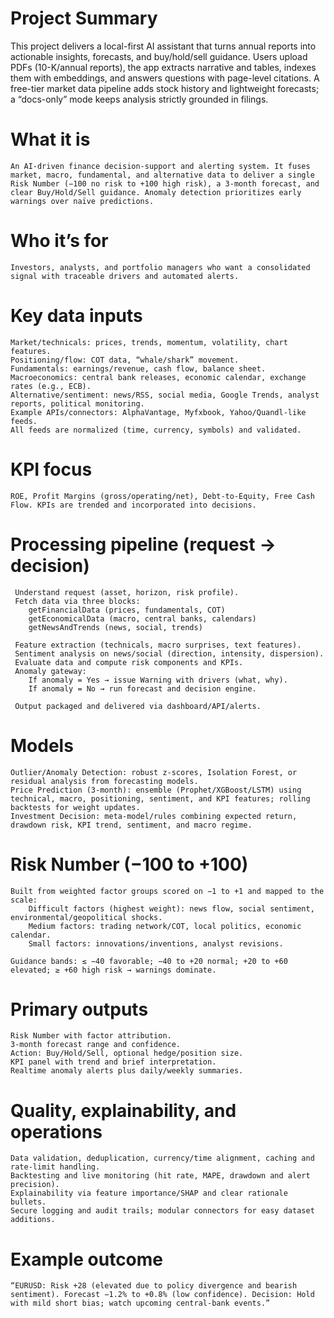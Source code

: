 # Project Summary

This project delivers a local-first AI assistant that turns annual reports into actionable insights, forecasts, and buy/hold/sell guidance. Users upload PDFs (10-K/annual reports), the app extracts narrative and tables, indexes them with embeddings, and answers questions with page-level citations. A free-tier market data pipeline adds stock history and lightweight forecasts; a “docs-only” mode keeps analysis strictly grounded in filings.

# What it is 

    An AI‑driven finance decision‑support and alerting system. It fuses market, macro, fundamental, and alternative data to deliver a single Risk Number (−100 no risk to +100 high risk), a 3‑month forecast, and clear Buy/Hold/Sell guidance. Anomaly detection prioritizes early warnings over naïve predictions.
     

# Who it’s for 

    Investors, analysts, and portfolio managers who want a consolidated signal with traceable drivers and automated alerts.

# Key data inputs 

    Market/technicals: prices, trends, momentum, volatility, chart features.
    Positioning/flow: COT data, “whale/shark” movement.
    Fundamentals: earnings/revenue, cash flow, balance sheet.
    Macroeconomics: central bank releases, economic calendar, exchange rates (e.g., ECB).
    Alternative/sentiment: news/RSS, social media, Google Trends, analyst reports, political monitoring.
    Example APIs/connectors: AlphaVantage, Myfxbook, Yahoo/Quandl‑like feeds.
    All feeds are normalized (time, currency, symbols) and validated.
     

# KPI focus 

    ROE, Profit Margins (gross/operating/net), Debt‑to‑Equity, Free Cash Flow. KPIs are trended and incorporated into decisions.
     

# Processing pipeline (request → decision) 

     Understand request (asset, horizon, risk profile).
     Fetch data via three blocks:
        getFinancialData (prices, fundamentals, COT)
        getEconomicalData (macro, central banks, calendars)
        getNewsAndTrends (news, social, trends)
         
     Feature extraction (technicals, macro surprises, text features).
     Sentiment analysis on news/social (direction, intensity, dispersion).
     Evaluate data and compute risk components and KPIs.
     Anomaly gateway:
        If anomaly = Yes → issue Warning with drivers (what, why).
        If anomaly = No → run forecast and decision engine.
         
     Output packaged and delivered via dashboard/API/alerts.
     

# Models 

    Outlier/Anomaly Detection: robust z‑scores, Isolation Forest, or residual analysis from forecasting models.
    Price Prediction (3‑month): ensemble (Prophet/XGBoost/LSTM) using technical, macro, positioning, sentiment, and KPI features; rolling backtests for weight updates.
    Investment Decision: meta‑model/rules combining expected return, drawdown risk, KPI trend, sentiment, and macro regime.
     

# Risk Number (−100 to +100) 

    Built from weighted factor groups scored on −1 to +1 and mapped to the scale:
        Difficult factors (highest weight): news flow, social sentiment, environmental/geopolitical shocks.
        Medium factors: trading network/COT, local politics, economic calendar.
        Small factors: innovations/inventions, analyst revisions.
         
    Guidance bands: ≤ −40 favorable; −40 to +20 normal; +20 to +60 elevated; ≥ +60 high risk → warnings dominate.
     

# Primary outputs 

    Risk Number with factor attribution.
    3‑month forecast range and confidence.
    Action: Buy/Hold/Sell, optional hedge/position size.
    KPI panel with trend and brief interpretation.
    Realtime anomaly alerts plus daily/weekly summaries.
     

# Quality, explainability, and operations 

    Data validation, deduplication, currency/time alignment, caching and rate‑limit handling.
    Backtesting and live monitoring (hit rate, MAPE, drawdown and alert precision).
    Explainability via feature importance/SHAP and clear rationale bullets.
    Secure logging and audit trails; modular connectors for easy dataset additions.
     

# Example outcome 

    “EURUSD: Risk +28 (elevated due to policy divergence and bearish sentiment). Forecast −1.2% to +0.8% (low confidence). Decision: Hold with mild short bias; watch upcoming central‑bank events.”
     
